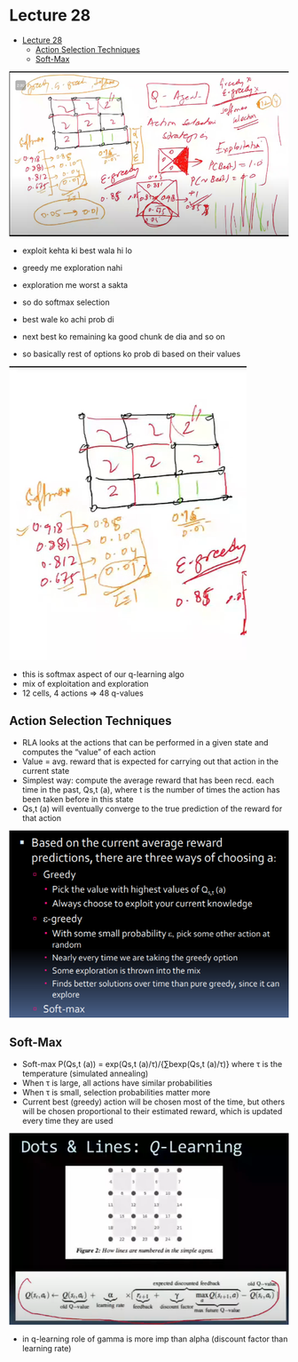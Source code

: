 # Lecture 28

- [Lecture 28](#lecture-28)
  - [Action Selection Techniques](#action-selection-techniques)
  - [Soft-Max](#soft-max)

![al](alg.png)

- exploit kehta ki best wala hi lo
- greedy me exploration nahi
- exploration me worst a sakta
- so do softmax selection

- best wale ko achi prob di
- next best ko remaining ka good chunk de dia and so on
- so basically rest of options ko prob di based on their values

![s](sm.png)

- this is softmax aspect of our q-learning algo
- mix of exploitation and exploration
- 12 cells, 4 actions => 48 q-values

## Action Selection Techniques

- RLA looks at the actions that can be performed in a given state and computes the “value” of each action
- Value = avg. reward that is expected for carrying out that action in the current state
- Simplest way: compute the average reward that has been recd. each time in the past, Qs,t (a), where t is the number of times the action has been taken before in this state
- Qs,t (a) will eventually converge to the true prediction of the reward for that action

![as](as2.png)

## Soft-Max

- Soft-max P(Qs,t (a)) = exp(Qs,t (a)/τ)/{∑bexp(Qs,t (a)/τ)} where τ is the temperature (simulated annealing)
- When τ is large, all actions have similar probabilities
- When τ is small, selection probabilities matter more
- Current best (greedy) action will be chosen most of the time, but others will be chosen proportional to their estimated reward, which is updated every time they are used

![d](cnl.png)

- in q-learning role of gamma is more imp than alpha (discount factor than learning rate)

